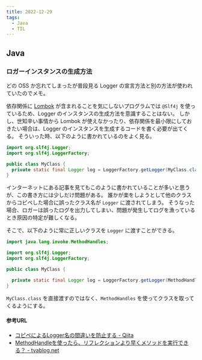 ```yaml
---
title: 2022-12-29
tags:
  - Java
  - TIL
---
```


## Java

### ロガーインスタンスの生成方法

どの OSS か忘れてしまったが普段見る Logger の宣言方法と別の方法が使われていたのでメモ。

依存関係に [Lombok](https://projectlombok.org/) が含まれることを気にしないプログラムでは `@Slf4j` を使っているため、Logger のインスタンスの生成方法を意識することはない。
しかし、世知辛い事情から Lombok が使えなかったり、依存関係を最小限にしておきたい場合は、Logger のインスタンスを生成するコードを書く必要が出てくる。
そういった時、以下のように書かれているのをよく見る。

```java
import org.slf4j.Logger;
import org.slf4j.LoggerFactory;

public class MyClass {
  private static final Logger log = LoggerFactory.getLogger(MyClass.class);
}
```

インターネットにある記事を見てもこのように書かれていることが多いと思うが、この書き方には少しだけ問題がある。
誰かが楽をしようとして他のクラスからコピペした場合に誤ったクラス名が `Logger` に渡されてしまう。
そうなった場合、ロガーは誤ったログを出力してしまい、問題が発生してログを漁っているとき原因の特定が難しくなる。

そこで、以下のように常に正しいクラスを `Logger` に渡すことができる。

```java
import java.lang.invoke.MethodHandles;

import org.slf4j.Logger;
import org.slf4j.LoggerFactory;

public class MyClass {

  private static final Logger log = LoggerFactory.getLogger(MethodHandles.lookup().lookupClass());
}
```

`MyClass.class` を直接渡すのではなく、`MethodHandles` を使ってクラスを取ってくるようにする。

#### 参考URL

- [コピペによるLogger名の間違いを防止する - Qiita](https://qiita.com/pale2f/items/11ddc190e8231cae11e1)
- [MethodHandleを使ったら、リフレクションより早くメソッドを実行できる？ - tyablog.net](https://tyablog.net/2020/02/24/methodhandle-vs-reflection/)